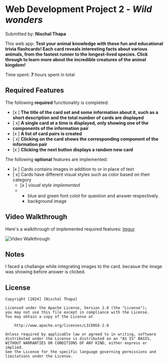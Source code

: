 # Web Development Project 2 - *Wild wonders*

Submitted by: **Nischal Thapa**

This web app: **Test your animal knowledge with these fun and educational trivia flashcards! Each card reveals interesting facts about various animals, from the fastest runner to the longest-lived species. Click through to learn more about the incredible creatures of the animal kingdom!**

Time spent: **7** hours spent in total

## Required Features

The following **required** functionality is completed:

- [x ] **The title of the card set and some information about it, such as a short description and the total number of cards are displayed**
- [ x] **A single card at a time is displayed, only showing one of the components of the information pair**
- [x ] **A list of card pairs is created**
- [ x] **Clicking on the card shows the corresponding component of the information pair**
- [x ] **Clicking the next button displays a random new card**

The following **optional** features are implemented:

- [x ] Cards contains images in addition to or in place of text
- [ x] Cards have different visual styles such as color based on their category
  - [x ] *visual style implemented*
  - -  blue and green font colot for question and answer respectively.
    -  background image


## Video Walkthrough

Here's a walkthrough of implemented required features:
[Imgur](https://imgur.com/a/UUx8Koi.gif)

<img src='https://imgur.com/a/UUx8Koi.gif' title='Video Walkthrough' width='' alt='Video Walkthrough' />


## Notes

I faced a challange while integrating images to the card. becasue the image was showing before answer is clicked.

## License

    Copyright [2024] [Nischal Thapa]

    Licensed under the Apache License, Version 2.0 (the "License");
    you may not use this file except in compliance with the License.
    You may obtain a copy of the License at

        http://www.apache.org/licenses/LICENSE-2.0

    Unless required by applicable law or agreed to in writing, software
    distributed under the License is distributed on an "AS IS" BASIS,
    WITHOUT WARRANTIES OR CONDITIONS OF ANY KIND, either express or implied.
    See the License for the specific language governing permissions and
    limitations under the License.
